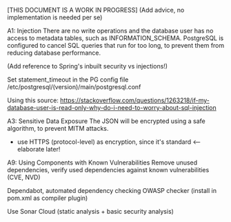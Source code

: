 [THIS DOCUMENT IS A WORK IN PROGRESS]
(Add advice, no implementation is needed per se)


A1: Injection
There are no write operations and the database user has no access to metadata tables, such as INFORMATION_SCHEMA.
PostgreSQL is configured to cancel SQL queries that run for too long, to prevent them from reducing database performance.

(Add reference to Spring's inbuilt security vs injections!)


Set statement_timeout in the PG config file
/etc/postgresql/(version)/main/postgresql.conf

Using this source:
https://stackoverflow.com/questions/1263218/if-my-database-user-is-read-only-why-do-i-need-to-worry-about-sql-injection

A3: Sensitive Data Exposure
The JSON will be encrypted using a safe algorithm, to prevent MITM attacks.
- use HTTPS (protocol-level) as encryption, since it's standard <-- elaborate later!


A9: Using Components with Known Vulnerabilities
Remove unused dependencies, verify used dependencies against known vulnerabilities (CVE, NVD)

Dependabot, automated dependency checking
OWASP checker (install in pom.xml as compiler plugin)

Use Sonar Cloud (static analysis + basic security analysis)





